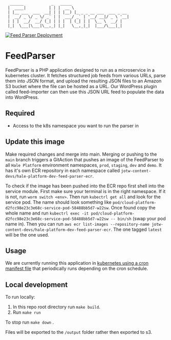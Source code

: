 ```
  ______            _   _____
 |  ____|          | | |  __ \
 | |__ ___  ___  __| | | |__) |_ _ _ __ ___  ___ _ __
 |  __/ _ \/ _ \/ _` | |  ___/ _` | '__/ __|/ _ \ '__|
 | | |  __/  __/ (_| | | |  | (_| | |  \__ \  __/ |
 |_|  \___|\___|\__,_| |_|   \__,_|_|  |___/\___|_|

```
[![Feed Parser Deployment](https://github.com/ministryofjustice/feed-parser/actions/workflows/cd.yaml/badge.svg)](https://github.com/ministryofjustice/feed-parser/actions/workflows/cd.yaml)

# FeedParser
FeedParser is a PHP application designed to run as a microservice in a kubernetes cluster. It fetches structured job feeds from various URLs, parse them into JSON format, and upload the resulting JSON files to an Amazon S3 bucket where the file can be hosted as a URL. Our WordPress plugin called feed-importer can then use this JSON URL feed to populate the data into WordPress.

## Required
- Access to the k8s namespace you want to run the parser in

## Update this image

Make required changes and merge into main. Merging or pushing to the `main` branch triggers a GitAction that pushes an image of the FeedParser to all `Hale Platform` environment namespaces, `prod`, `staging`, `dev` and `demo`. It has it's own ECR repository in each namespace called `jotw-content-devs/hale-platform-dev-feed-parser-ecr`.

To check if the image has been pushed into the ECR repo first shell into the
service module. First make sure your terminal is in the right namespace. If it
is not, run `worm switch <env>`. Then run `kubectrl get all` and look for the
service pod. The name should look something like
`pod/cloud-platform-d2fcc98e23c3e68c-service-pod-58488bb5d7-w22sw`. Once found
copy the whole name and run `kubectrl exec -it
pod/cloud-platform-d2fcc98e23c3e68c-service-pod-58488bb5d7-w22sw -- bin/sh`
(swap your pod name in). Then you can run `aws ecr list-images
--repository-name jotw-content-devs/hale-platform-dev-feed-parser-ecr`. The one
tagged `latest` will be the one used.

## Usage

We are currently running this application in [kubernetes using a cron manifest file](https://github.com/ministryofjustice/hale-platform/blob/main/helm_deploy/wordpress/templates/cron-feedparser.yaml) that periodically runs depending on the cron schedule.

## Local development

To run locally:

1. In this repo root directory run `make build`.
2. Run `make run`

To stop run `make down` .

Files will be exported to the `/output` folder rather then exported to s3.

